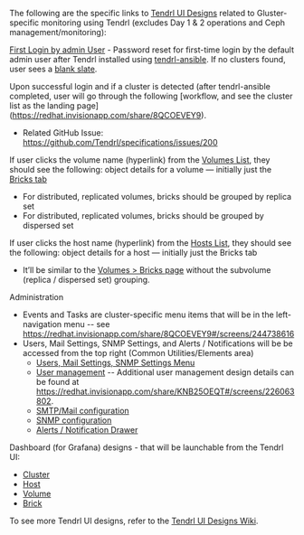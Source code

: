 The following are the specific links to [Tendrl UI Designs](https://github.com/Tendrl/documentation/wiki/Tendrl-UI-designs) related to Gluster-specific monitoring using Tendrl (excludes Day 1 & 2 operations and Ceph management/monitoring):

[First Login by admin User](https://redhat.invisionapp.com/share/6T900V2ZX) - Password reset for first-time login by the default admin user after Tendrl installed using [tendrl-ansible](https://github.com/Tendrl/tendrl-ansible).  If no clusters found, user sees a [blank slate](https://redhat.invisionapp.com/share/6T900V2ZX#/screens/198042644). 

Upon successful login and if a cluster is detected (after tendrl-ansible completed, user will go through the following [workflow, and see the cluster list as the landing page] (https://redhat.invisionapp.com/share/8QCOEVEY9).
* Related GitHub Issue: https://github.com/Tendrl/specifications/issues/200

If user clicks the volume name (hyperlink) from the [Volumes List](https://redhat.invisionapp.com/share/8QCOEVEY9#/screens/244738623), they should see the following:
object details for a volume — initially just the [Bricks tab](https://redhat.invisionapp.com/share/XMAOW3UC5#/screens/221662357)
* For distributed, replicated volumes, bricks should be grouped by replica set
* For distributed, replicated volumes, bricks should be grouped by dispersed set

If user clicks the host name (hyperlink) from the [Hosts List](https://redhat.invisionapp.com/share/8QCOEVEY9#/screens/244738620), they should see the following:
object details for a host — initially just the Bricks tab
* It’ll be similar to the [Volumes > Bricks page](https://redhat.invisionapp.com/share/XMAOW3UC5#/screens/221662357) without the subvolume (replica / dispersed set) grouping.

Administration
* Events and Tasks are cluster-specific menu items that will be in the left-navigation menu --
 see https://redhat.invisionapp.com/share/8QCOEVEY9#/screens/244738616
* Users, Mail Settings, SNMP Settings, and Alerts / Notifications will be be accessed from the top right (Common Utilities/Elements area)
    * [Users, Mail Settings, SNMP Settings Menu](https://redhat.invisionapp.com/share/8QCOEVEY9#/screens/244738612)
    * [User management](https://redhat.invisionapp.com/share/8QCOEVEY9#/screens/244738633) -- Additional user management design details can be found at https://redhat.invisionapp.com/share/KNB25OEQT#/screens/226063802.
    * [SMTP/Mail configuration](https://redhat.invisionapp.com/share/8QCOEVEY9#/screens/244738631)
    * [SNMP configuration](https://redhat.invisionapp.com/share/8QCOEVEY9#/screens/244738632)
    * [Alerts / Notification Drawer](https://redhat.invisionapp.com/share/8QCOEVEY9#/screens/244738613)

Dashboard (for Grafana) designs - that will be launchable from the Tendrl UI:
* [Cluster](https://github.com/Tendrl/specifications/issues/222)
* [Host](https://github.com/Tendrl/specifications/issues/223)
* [Volume](https://github.com/Tendrl/specifications/issues/224)
* [Brick](https://github.com/Tendrl/specifications/issues/230)


To see more Tendrl UI designs, refer to the [Tendrl UI Designs Wiki](https://github.com/Tendrl/documentation/wiki/Tendrl-UI-designs).

